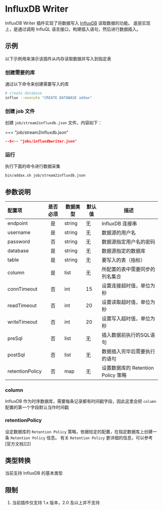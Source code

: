 # InfluxDB Writer

InfluxDB Writer 插件实现了将数据写入 [InfluxDB][1] 读取数据的功能。
底层实现上，是通过调用 InfluQL 语言接口，构建插入语句，然后进行数据插入。

## 示例

以下示例用来演示该插件从内存读取数据并写入到指定表

### 创建需要的库

通过以下命令来创建需要写入的库

```bash
# create database
influx --execute "CREATE DATABASE addax"
```

### 创建 job 文件

创建 `job/stream2influxdb.json` 文件，内容如下：

=== "job/stream2influxdb.json"

  ```json
  --8<-- "jobs/influxdbwriter.json"
  ```

### 运行

执行下面的命令进行数据采集

```bash
bin/addax.sh job/stream2influxdb.json
```

## 参数说明

| 配置项          | 是否必须 | 数据类型 | 默认值 | 描述                               |
| :-------------- | :------: | -------- | ------ | ---------------------------------- |
| endpoint        |    是    | string   | 无     | InfluxDB 连接串                    |
| username        |    是    | string   | 无     | 数据源的用户名                     |
| password        |    否    | string   | 无     | 数据源指定用户名的密码             |
| database        |    是    | string   | 无     | 数据源指定的数据库                 |
| table           |    是    | string   | 无     | 要写入的表（指标）                 |
| column          |    是    | list     | 无     | 所配置的表中需要同步的列名集合     |
| connTimeout     |    否    | int      | 15     | 设置连接超时值，单位为秒           |
| readTimeout     |    否    | int      | 20     | 设置读取超时值，单位为秒           |
| writeTimeout    |    否    | int      | 20     | 设置写入超时值，单位为秒           |
| preSql          |    否    | list     | 无     | 插入数据前执行的SQL语句            |
| postSql         |    否    | list     | 无     | 数据插入完毕后需要执行的语句       |
| retentionPolicy |    否    | map      | 无     | 设置数据库的 Retention Policy 策略 |

### column

InfluxDB 作为时序数据库，需要每条记录都有时间戳字段，因此这里会把 `column` 配置的第一个字段默认当作时间戳

### retentionPolicy

设定数据库的 `Retention Policy` 策略，依据给定的配置，在指定数据库上创建一条 `Retention Policy` 信息。
有关 `Retention Policy` 更详细的信息，可以参考 [官方文档][2]

## 类型转换

当前支持 InfluxDB 的基本类型

## 限制

1. 当前插件仅支持 1.x 版本，2.0 及以上并不支持

[1]: https://www.influxdata.com
[1]: https://docs.influxdata.com/influxdb/v1.8/query_language/manage-database/#create-retention-policies-with-create-retention-policy